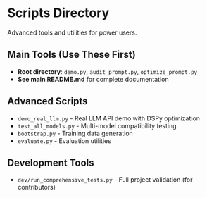 # Scripts Directory

Advanced tools and utilities for power users.

## Main Tools (Use These First)
- **Root directory**: `demo.py`, `audit_prompt.py`, `optimize_prompt.py`
- **See main README.md** for complete documentation

## Advanced Scripts
- `demo_real_llm.py` - Real LLM API demo with DSPy optimization
- `test_all_models.py` - Multi-model compatibility testing
- `bootstrap.py` - Training data generation
- `evaluate.py` - Evaluation utilities

## Development Tools
- `dev/run_comprehensive_tests.py` - Full project validation (for contributors) 